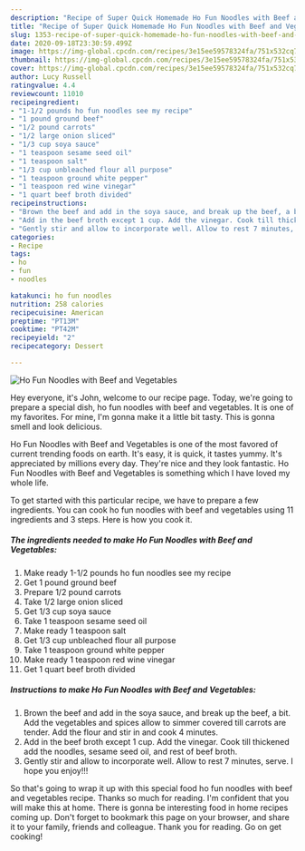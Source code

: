 ```yaml
---
description: "Recipe of Super Quick Homemade Ho Fun Noodles with Beef and Vegetables"
title: "Recipe of Super Quick Homemade Ho Fun Noodles with Beef and Vegetables"
slug: 1353-recipe-of-super-quick-homemade-ho-fun-noodles-with-beef-and-vegetables
date: 2020-09-18T23:30:59.499Z
image: https://img-global.cpcdn.com/recipes/3e15ee59578324fa/751x532cq70/ho-fun-noodles-with-beef-and-vegetables-recipe-main-photo.jpg
thumbnail: https://img-global.cpcdn.com/recipes/3e15ee59578324fa/751x532cq70/ho-fun-noodles-with-beef-and-vegetables-recipe-main-photo.jpg
cover: https://img-global.cpcdn.com/recipes/3e15ee59578324fa/751x532cq70/ho-fun-noodles-with-beef-and-vegetables-recipe-main-photo.jpg
author: Lucy Russell
ratingvalue: 4.4
reviewcount: 11010
recipeingredient:
- "1-1/2 pounds ho fun noodles see my recipe"
- "1 pound ground beef"
- "1/2 pound carrots"
- "1/2 large onion sliced"
- "1/3 cup soya sauce"
- "1 teaspoon sesame seed oil"
- "1 teaspoon salt"
- "1/3 cup unbleached flour all purpose"
- "1 teaspoon ground white pepper"
- "1 teaspoon red wine vinegar"
- "1 quart beef broth divided"
recipeinstructions:
- "Brown the beef and add in the soya sauce, and break up the beef, a bit. Add the vegetables and spices allow to simmer covered till carrots are tender. Add the flour and stir in and cook 4 minutes."
- "Add in the beef broth except 1 cup. Add the vinegar. Cook till thickened add the noodles, sesame seed oil, and rest of beef broth."
- "Gently stir and allow to incorporate well. Allow to rest 7 minutes, serve. I hope you enjoy!!!"
categories:
- Recipe
tags:
- ho
- fun
- noodles

katakunci: ho fun noodles 
nutrition: 258 calories
recipecuisine: American
preptime: "PT13M"
cooktime: "PT42M"
recipeyield: "2"
recipecategory: Dessert

---
```



![Ho Fun Noodles with Beef and Vegetables](https://img-global.cpcdn.com/recipes/3e15ee59578324fa/751x532cq70/ho-fun-noodles-with-beef-and-vegetables-recipe-main-photo.jpg)

Hey everyone, it's John, welcome to our recipe page. Today, we're going to prepare a special dish, ho fun noodles with beef and vegetables. It is one of my favorites. For mine, I'm gonna make it a little bit tasty. This is gonna smell and look delicious.

Ho Fun Noodles with Beef and Vegetables is one of the most favored of current trending foods on earth. It's easy, it is quick, it tastes yummy. It's appreciated by millions every day. They're nice and they look fantastic. Ho Fun Noodles with Beef and Vegetables is something which I have loved my whole life.




To get started with this particular recipe, we have to prepare a few ingredients. You can cook ho fun noodles with beef and vegetables using 11 ingredients and 3 steps. Here is how you cook it.

<!--inarticleads1-->

##### The ingredients needed to make Ho Fun Noodles with Beef and Vegetables:

1. Make ready 1-1/2 pounds ho fun noodles see my recipe
1. Get 1 pound ground beef
1. Prepare 1/2 pound carrots
1. Take 1/2 large onion sliced
1. Get 1/3 cup soya sauce
1. Take 1 teaspoon sesame seed oil
1. Make ready 1 teaspoon salt
1. Get 1/3 cup unbleached flour all purpose
1. Take 1 teaspoon ground white pepper
1. Make ready 1 teaspoon red wine vinegar
1. Get 1 quart beef broth divided




<!--inarticleads2-->

##### Instructions to make Ho Fun Noodles with Beef and Vegetables:

1. Brown the beef and add in the soya sauce, and break up the beef, a bit. Add the vegetables and spices allow to simmer covered till carrots are tender. Add the flour and stir in and cook 4 minutes.
1. Add in the beef broth except 1 cup. Add the vinegar. Cook till thickened add the noodles, sesame seed oil, and rest of beef broth.
1. Gently stir and allow to incorporate well. Allow to rest 7 minutes, serve. I hope you enjoy!!!




So that's going to wrap it up with this special food ho fun noodles with beef and vegetables recipe. Thanks so much for reading. I'm confident that you will make this at home. There is gonna be interesting food in home recipes coming up. Don't forget to bookmark this page on your browser, and share it to your family, friends and colleague. Thank you for reading. Go on get cooking!
